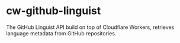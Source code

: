 # cw-github-linguist
The GitHub Linguist API build on top of Cloudflare Workers, retrieves language metadata from GitHub repositories.
